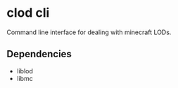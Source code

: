 # clod cli

Command line interface for dealing with minecraft LODs.

## Dependencies
 - liblod
 - libmc
